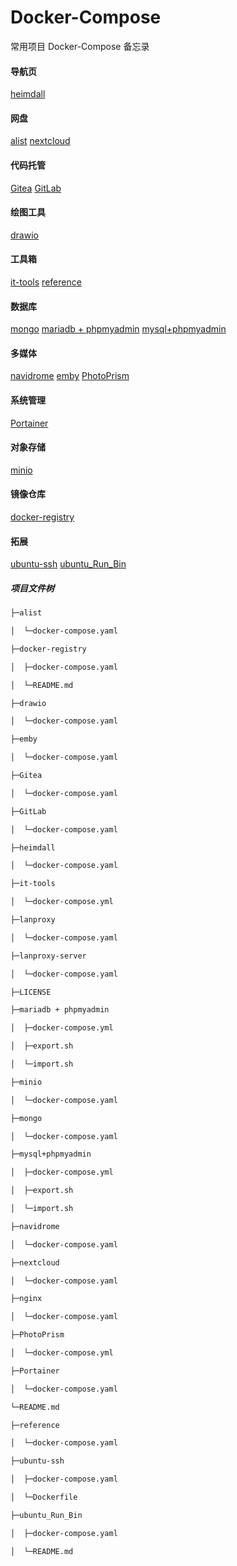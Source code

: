 # Docker-Compose
常用项目 Docker-Compose 备忘录

#### 导航页
[heimdall](heimdall)

#### 网盘
[alist](alist)
[nextcloud](nextcloud)

#### 代码托管
[Gitea](Gitea)
[GitLab](GitLab)

#### 绘图工具
[drawio](drawio)

#### 工具箱
[it-tools](it-tools)
[reference](reference)

#### 数据库
[mongo](mongo)
[mariadb + phpmyadmin](mariadb%20%2B%20phpmyadmin)
[mysql+phpmyadmin](mysql%2Bphpmyadmin)

#### 多媒体
[navidrome](navidrome)
[emby](emby)
[PhotoPrism](PhotoPrism)

#### 系统管理
[Portainer](Portainer)

#### 对象存储
[minio](minio)

#### 镜像仓库
[docker-registry](docker-registry)

#### 拓展
[ubuntu-ssh](ubuntu-ssh)
[ubuntu_Run_Bin](ubuntu_Run_Bin)

##### 项目文件树
```bash
├─alist

│  └─docker-compose.yaml

├─docker-registry

│  ├─docker-compose.yaml

│  └─README.md

├─drawio

│  └─docker-compose.yaml

├─emby

│  └─docker-compose.yaml

├─Gitea

│  └─docker-compose.yaml

├─GitLab

│  └─docker-compose.yaml

├─heimdall

│  └─docker-compose.yaml

├─it-tools

│  └─docker-compose.yml

├─lanproxy

│  └─docker-compose.yaml

├─lanproxy-server

│  └─docker-compose.yaml

├─LICENSE

├─mariadb + phpmyadmin

│  ├─docker-compose.yml

│  ├─export.sh

│  └─import.sh

├─minio

│  └─docker-compose.yaml

├─mongo

│  └─docker-compose.yaml

├─mysql+phpmyadmin

│  ├─docker-compose.yml

│  ├─export.sh

│  └─import.sh

├─navidrome

│  └─docker-compose.yaml

├─nextcloud

│  └─docker-compose.yaml

├─nginx

│  └─docker-compose.yaml

├─PhotoPrism

│  └─docker-compose.yml

├─Portainer

│  └─docker-compose.yaml

└─README.md

├─reference

│  └─docker-compose.yaml

├─ubuntu-ssh

│  ├─docker-compose.yaml

│  └─Dockerfile

├─ubuntu_Run_Bin

│  ├─docker-compose.yaml

│  └─README.md

```
